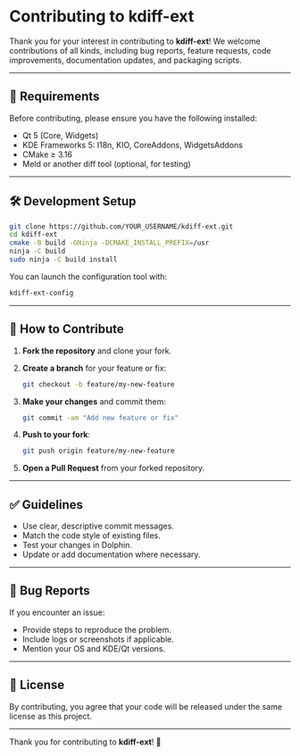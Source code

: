 # Contributing to kdiff-ext

Thank you for your interest in contributing to **kdiff-ext**! We welcome contributions of all kinds, including bug reports, feature requests, code improvements, documentation updates, and packaging scripts.

---

## 🧰 Requirements

Before contributing, please ensure you have the following installed:

* Qt 5 (Core, Widgets)
* KDE Frameworks 5: I18n, KIO, CoreAddons, WidgetsAddons
* CMake ≥ 3.16
* Meld or another diff tool (optional, for testing)

---

## 🛠 Development Setup

```bash
git clone https://github.com/YOUR_USERNAME/kdiff-ext.git
cd kdiff-ext
cmake -B build -GNinja -DCMAKE_INSTALL_PREFIX=/usr
ninja -C build
sudo ninja -C build install
```

You can launch the configuration tool with:

```bash
kdiff-ext-config
```

---

## 🚀 How to Contribute

1. **Fork the repository** and clone your fork.
2. **Create a branch** for your feature or fix:

   ```bash
   git checkout -b feature/my-new-feature
   ```
3. **Make your changes** and commit them:

   ```bash
   git commit -am "Add new feature or fix"
   ```
4. **Push to your fork**:

   ```bash
   git push origin feature/my-new-feature
   ```
5. **Open a Pull Request** from your forked repository.

---

## ✅ Guidelines

* Use clear, descriptive commit messages.
* Match the code style of existing files.
* Test your changes in Dolphin.
* Update or add documentation where necessary.

---

## 🐞 Bug Reports

If you encounter an issue:

* Provide steps to reproduce the problem.
* Include logs or screenshots if applicable.
* Mention your OS and KDE/Qt versions.

---

## 📝 License

By contributing, you agree that your code will be released under the same license as this project.

---

Thank you for contributing to **kdiff-ext**! 🙌

